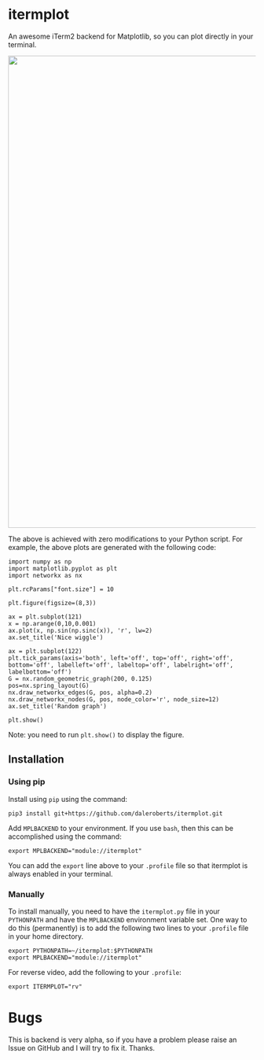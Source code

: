# itermplot

An awesome iTerm2 backend for Matplotlib, so you can plot directly in your terminal.

<img src="https://github.com/daleroberts/itermplot/raw/master/docs/lightdark.png" width="960">

The above is achieved with zero modifications to your Python script. For example, the above 
plots are generated with the following code:
```{python}
import numpy as np
import matplotlib.pyplot as plt
import networkx as nx

plt.rcParams["font.size"] = 10

plt.figure(figsize=(8,3))

ax = plt.subplot(121)
x = np.arange(0,10,0.001)
ax.plot(x, np.sin(np.sinc(x)), 'r', lw=2)
ax.set_title('Nice wiggle')

ax = plt.subplot(122)
plt.tick_params(axis='both', left='off', top='off', right='off', bottom='off', labelleft='off', labeltop='off', labelright='off', labelbottom='off')
G = nx.random_geometric_graph(200, 0.125)
pos=nx.spring_layout(G)
nx.draw_networkx_edges(G, pos, alpha=0.2)
nx.draw_networkx_nodes(G, pos, node_color='r', node_size=12)
ax.set_title('Random graph')

plt.show()
```

Note: you need to run `plt.show()` to display the figure.

## Installation

### Using pip

Install using `pip` using the command:
```{sh}
pip3 install git+https://github.com/daleroberts/itermplot.git
```

Add `MPLBACKEND` to your environment. If you use `bash`, then this can be accomplished using the command:  
```{sh}
export MPLBACKEND="module://itermplot"
```
You can add the `export` line above to your `.profile` file so that itermplot is always enabled in your terminal.

### Manually

To install manually, you need to have the `itermplot.py` file in your `PYTHONPATH` and have the `MPLBACKEND` 
environment variable set. One way to do this (permanently) is to add the following two lines to your
`.profile` file in your home directory.
```{sh}
export PYTHONPATH=~/itermplot:$PYTHONPATH
export MPLBACKEND="module://itermplot"
```

For reverse video, add the following to your `.profile`:
```
export ITERMPLOT="rv"
```

# Bugs

This is backend is very alpha, so if you have a problem please raise an Issue on GitHub and I will try to fix it. Thanks.